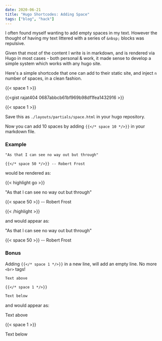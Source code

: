 ```yaml
---
date: 2020-06-21
title: "Hugo Shortcodes: Adding Space"
tags: ["blog", "hack"]
---
```

I often found myself wanting to add empty spaces in my text. However the thought of having my text littered with a series of `&nbsp;` blocks was repulsive.

Given that most of the content I write is in markdown, and is rendered via Hugo in most cases - both personal & work, it made sense to develop a simple system which works with any hugo site.

Here's a simple shortcode that one can add to their static site, and inject `n` number of spaces, in a clean fashion.

{{< space 1 >}}

{{<gist rajat404 0687abbcb61bf969b98df1fea1432916 >}}

{{< space 1 >}}

Save this as `./layouts/partials/space.html` in your hugo repository.

Now you can add 10 spaces by adding `{{</* space 10 */>}}` in your markdown file.

### Example

```md
"As that I can see no way out but through"

{{</* space 50 */>}} -- Robert Frost
```

would be rendered as:

{{< highlight go >}}

"As that I can see no way out but through"

{{< space 50 >}} -- Robert Frost

{{< /highlight >}}

and would appear as:

"As that I can see no way out but through"

{{< space 50 >}} -- Robert Frost

### Bonus

Adding `{{</* space 1 */>}}` in a new line, will add an empty line. No more `<br>` tags!

```md
Text above

{{</* space 1 */>}}

Text below
```

and would appear as:

Text above

{{< space 1 >}}

Text below
